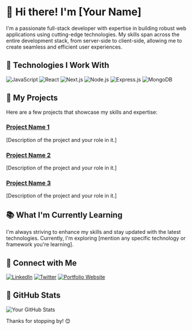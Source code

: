 # 👋 Hi there! I'm [Your Name]

I'm a passionate full-stack developer with expertise in building robust web applications using cutting-edge technologies. My skills span across the entire development stack, from server-side to client-side, allowing me to create seamless and efficient user experiences.

## 🚀 Technologies I Work With

![JavaScript](https://img.shields.io/badge/-JavaScript-F7DF1E?logo=javascript&logoColor=white&style=flat-square)
![React](https://img.shields.io/badge/-React-61DAFB?logo=react&logoColor=white&style=flat-square)
![Next.js](https://img.shields.io/badge/-Next.js-000000?logo=next.js&logoColor=white&style=flat-square)
![Node.js](https://img.shields.io/badge/-Node.js-339933?logo=node.js&logoColor=white&style=flat-square)
![Express.js](https://img.shields.io/badge/-Express.js-000000?logo=express&logoColor=white&style=flat-square)
![MongoDB](https://img.shields.io/badge/-MongoDB-47A248?logo=mongodb&logoColor=white&style=flat-square)

## 🌟 My Projects

Here are a few projects that showcase my skills and expertise:

### [Project Name 1](link-to-project-repo)
[Description of the project and your role in it.]

### [Project Name 2](link-to-project-repo)
[Description of the project and your role in it.]

### [Project Name 3](link-to-project-repo)
[Description of the project and your role in it.]

## 📚 What I'm Currently Learning

I'm always striving to enhance my skills and stay updated with the latest technologies. Currently, I'm exploring [mention any specific technology or framework you're learning].

## 🤝 Connect with Me

[![LinkedIn](https://img.shields.io/badge/-LinkedIn-0077B5?logo=linkedin&logoColor=white&style=flat-square)](your-linkedin-profile)
[![Twitter](https://img.shields.io/badge/-Twitter-1DA1F2?logo=twitter&logoColor=white&style=flat-square)](your-twitter-profile)
[![Portfolio Website](https://img.shields.io/badge/-Portfolio-000000?style=flat-square)](your-portfolio-website)

## 🌈 GitHub Stats

![Your GitHub Stats](https://github-readme-stats.vercel.app/api?username=your-username&show_icons=true&hide=contribs,issues&theme=radical)

<!--
You can use tools like https://github-readme-stats.vercel.app/ to generate GitHub stats for your README.
-->

Thanks for stopping by! 😊
